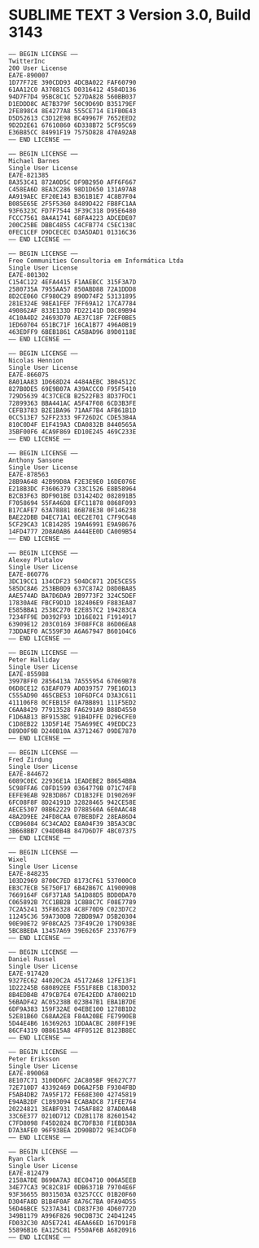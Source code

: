 # SUBLIME TEXT 3 Version 3.0, Build 3143


    —– BEGIN LICENSE —–
    TwitterInc
    200 User License
    EA7E-890007
    1D77F72E 390CDD93 4DCBA022 FAF60790
    61AA12C0 A37081C5 D0316412 4584D136
    94D7F7D4 95BC8C1C 527DA828 560BB037
    D1EDDD8C AE7B379F 50C9D69D B35179EF
    2FE898C4 8E4277A8 555CE714 E1FB0E43
    D5D52613 C3D12E98 BC49967F 7652EED2
    9D2D2E61 67610860 6D338B72 5CF95C69
    E36B85CC 84991F19 7575D828 470A92AB
    —— END LICENSE ——

    —– BEGIN LICENSE —–
    Michael Barnes
    Single User License
    EA7E-821385
    8A353C41 872A0D5C DF9B2950 AFF6F667
    C458EA6D 8EA3C286 98D1D650 131A97AB
    AA919AEC EF20E143 B361B1E7 4C8B7F04
    B085E65E 2F5F5360 8489D422 FB8FC1AA
    93F6323C FD7F7544 3F39C318 D95E6480
    FCCC7561 8A4A1741 68FA4223 ADCEDE07
    200C25BE DBBC4855 C4CFB774 C5EC138C
    0FEC1CEF D9DCECEC D3A5DAD1 01316C36
    —— END LICENSE ——

    —– BEGIN LICENSE —–
    Free Communities Consultoria em Informática Ltda
    Single User License
    EA7E-801302
    C154C122 4EFA4415 F1AAEBCC 315F3A7D
    2580735A 7955AA57 850ABD88 72A1DDD8
    8D2CE060 CF980C29 890D74F2 53131895
    281E324E 98EA1FEF 7FF69A12 17CA7784
    490862AF 833E133D FD22141D D8C89B94
    4C10A4D2 24693D70 AE37C18F 72EF0BE5
    1ED60704 651BC71F 16CA1B77 496A0B19
    463EDFF9 6BEB1861 CA5BAD96 89D0118E
    —— END LICENSE ——

    —– BEGIN LICENSE —–
    Nicolas Hennion
    Single User License
    EA7E-866075
    8A01AA83 1D668D24 4484AEBC 3B04512C
    827B0DE5 69E9B07A A39ACCC0 F95F5410
    729D5639 4C37CECB B2522FB3 8D37FDC1
    72899363 BBA441AC A5F47F08 6CD3B3FE
    CEFB3783 B2E1BA96 71AAF7B4 AFB61B1D
    0CC513E7 52FF2333 9F726D2C CDE53B4A
    810C0D4F E1F419A3 CDA0832B 8440565A
    35BF00F6 4CA9F869 ED10E245 469C233E
    —— END LICENSE ——

    —– BEGIN LICENSE —–
    Anthony Sansone
    Single User License
    EA7E-878563
    28B9A648 42B99D8A F2E3E9E0 16DE076E
    E218B3DC F3606379 C33C1526 E8B58964
    B2CB3F63 BDF901BE D31424D2 082891B5
    F7058694 55FA46D8 EFC11878 0868F093
    B17CAFE7 63A78881 86B78E38 0F146238
    BAE22DBB D4EC71A1 0EC2E701 C7F9C648
    5CF29CA3 1CB14285 19A46991 E9A98676
    14FD4777 2D8A0AB6 A444EE0D CA009B54
    —— END LICENSE ——

    —– BEGIN LICENSE —–
    Alexey Plutalov
    Single User License
    EA7E-860776
    3DC19CC1 134CDF23 504DC871 2DE5CE55
    585DC8A6 253BB0D9 637C87A2 D8D0BA85
    AAE574AD BA7D6DA9 2B9773F2 324C5DEF
    17830A4E FBCF9D1D 182406E9 F883EA87
    E585BBA1 2538C270 E2E857C2 194283CA
    7234FF9E D0392F93 1D16E021 F1914917
    63909E12 203C0169 3F08FFC8 86D06EA8
    73DDAEF0 AC559F30 A6A67947 B60104C6
    —— END LICENSE ——

    —– BEGIN LICENSE —–
    Peter Halliday
    Single User License
    EA7E-855988
    3997BFF0 2856413A 7A555954 67069B78
    06D8CE12 63EAF079 AD039757 79E16D13
    C555AD90 465CBE53 10F6DFC4 D3A3C611
    411106F8 0CFEB15F 0A7BB891 111F5ED2
    C6AA8429 77913528 FA6291A9 B88D4550
    F1D6AB13 BF9153BC 91B4DFFE D296CFE0
    C1D8EB22 13D5F14E 75A699EC 49EDDC23
    D89D0F9B D240B10A A3712467 09DE7870
    —— END LICENSE ——

    —– BEGIN LICENSE —–
    Fred Zirdung
    Single User License
    EA7E-844672
    6089C0EC 22936E1A 1EADEBE2 B8654BBA
    5C98FFA6 C0FD1599 0364779B 071C74FB
    EEFE9EAB 92B3D867 CD1B32FE D190269F
    6FC08F8F 8D24191D 32828465 942CE58E
    AECE5307 08B62229 D788560A 6E0AAC4B
    48A2D9EE 24FD8CAA 07BEBDF2 28EA86D4
    CCB96084 6C34CAD2 E8A04F39 3B5A3CBC
    3B668BB7 C94D0B4B 847D6D7F 4BC07375
    —— END LICENSE ——

    —– BEGIN LICENSE —–
    Wixel
    Single User License
    EA7E-848235
    103D2969 8700C7ED 8173CF61 537000C0
    EB3C7ECB 5E750F17 6B42B67C A190090B
    7669164F C6F371A8 5A1D88D5 BDD0DA70
    C065892B 7CC1BB2B 1C8B8C7C F08E7789
    7C2A5241 35F86328 4C8F70D9 C023D7C2
    11245C36 59A730DB 72BDB9A7 D5B20304
    90E90E72 9F08CA25 73F49C20 179D938E
    5BC8BEDA 13457A69 39E6265F 233767F9
    —— END LICENSE ——

    —– BEGIN LICENSE —–
    Daniel Russel
    Single User License
    EA7E-917420
    9327EC62 44020C2A 45172A68 12FE13F1
    1D22245B 680892EE F551F8EB C183D032
    8B4EDB4B 479CB7E4 07E42EDD A780021D
    56BADF42 AC05238B 023B47B1 EBA1B7DE
    6DF9A383 159F32AE 04EBE100 1278B1D2
    52E81B60 C68AA2E8 F84A20BE FE7990EB
    5D44E4B6 16369263 1DDAACBC 280FF19E
    86CF4319 0B8615A8 4FF0512E B123B8EC
    —— END LICENSE ——

    —– BEGIN LICENSE —–
    Peter Eriksson
    Single User License
    EA7E-890068
    8E107C71 3100D6FC 2AC805BF 9E627C77
    72E710D7 43392469 D06A2F5B F9304FBD
    F5AB4DB2 7A95F172 FE68E300 42745819
    E94AB2DF C1893094 ECABADC8 71FEE764
    20224821 3EABF931 745AF882 87AD0A4B
    33C6E377 0210D712 CD2B1178 82601542
    C7FD8098 F45D2824 BC7DFB38 F1EBD38A
    D7A3AFE0 96F938EA 2D90BD72 9E34CDF0
    —— END LICENSE ——

    —– BEGIN LICENSE —–
    Ryan Clark
    Single User License
    EA7E-812479
    2158A7DE B690A7A3 8EC04710 006A5EEB
    34E77CA3 9C82C81F 0DB6371B 79704E6F
    93F36655 B031503A 03257CCC 01B20F60
    D304FA8D B1B4F0AF 8A76C7BA 0FA94D55
    56D46BCE 5237A341 CD837F30 4D60772D
    349B1179 A996F826 90CDB73C 24D41245
    FD032C30 AD5E7241 4EAA66ED 167D91FB
    55896B16 EA125C81 F550AF6B A6820916
    —— END LICENSE ——
